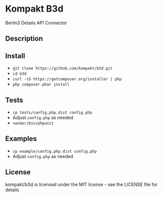 # Kompakt B3d

Berlin3 Details API Connector

## Description

## Install

+ `git clone https://github.com/kompakt/b3d.git`
+ `cd b3d`
+ `curl -sS https://getcomposer.org/installer | php`
+ `php composer.phar install`

## Tests

+ `cp tests/config.php.dist config.php`
+ Adjust `config.php` as needed
+ `vendor/bin/phpunit`

## Examples

+ `cp example/config.php.dist config.php`
+ Adjust `config.php` as needed

## License

kompakt/b3d is licensed under the MIT license - see the LICENSE file for details